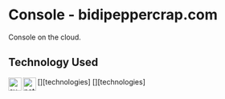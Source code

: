# Console - bidipeppercrap.com

Console on the cloud.

## Technology Used
[<img align="left" width="26px" src="https://svelte.dev/favicon.png" alt="svelte">][technologies]
[<img align="left" width="26px" src="https://www.netlify.com/img/press/logos/logomark.png" alt="netlify">][technologies]
